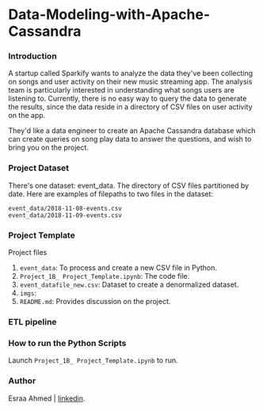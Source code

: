 # Data-Modeling-with-Apache-Cassandra

### Introduction
A startup called Sparkify wants to analyze the data they've been collecting on songs and user activity on their new music streaming app. The analysis team is particularly interested in understanding what songs users are listening to. Currently, there is no easy way to query the data to generate the results, since the data reside in a directory of CSV files on user activity on the app.

They'd like a data engineer to create an Apache Cassandra database which can create queries on song play data to answer the questions, and wish to bring you on the project.

### Project Dataset

There's one dataset: event_data. The directory of CSV files partitioned by date. 
Here are examples of filepaths to two files in the dataset:
```
event_data/2018-11-08-events.csv
event_data/2018-11-09-events.csv
```
### Project Template
Project files<br>

1. `event_data`: To process and create a new CSV file in Python.
2. `Project_1B_ Project_Template.ipynb`: The code file.
3. `event_datafile_new.csv`: Dataset to create a denormalized dataset.
4. `imgs`: 
5. `README.md`: Provides discussion on the project.

### ETL pipeline

### How to run the Python Scripts

Launch `Project_1B_ Project_Template.ipynb` to run.

### Author
Esraa Ahmed | [linkedin](https://bit.ly/3B8d5Am).
